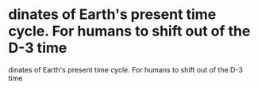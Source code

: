 # dinates of Earth's present time cycle. For humans to shift out of the D-3 time

dinates of Earth's present time cycle. For humans to shift out of the D-3 time